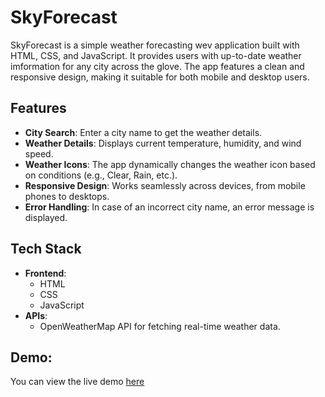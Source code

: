 # SkyForecast

SkyForecast is a simple weather forecasting wev application built with HTML, CSS, and JavaScript. It provides users with up-to-date weather imformation for any city across the glove. The app features a clean and responsive design, making it suitable for both mobile and desktop users.

## Features

- **City Search**: Enter a city name to get the weather details.
- **Weather Details**: Displays current temperature, humidity, and wind speed.
- **Weather Icons**: The app dynamically changes the weather icon based on conditions (e.g., Clear, Rain, etc.).
- **Responsive Design**: Works seamlessly across devices, from mobile phones to desktops.
- **Error Handling**: In case of an incorrect city name, an error message is displayed.

## Tech Stack

- **Frontend**:
    - HTML
    - CSS
    - JavaScript
- **APIs**:
    - OpenWeatherMap API for fetching real-time weather data.    

## Demo:
You can view the live demo [here](https://skyforecast-weather-app.netlify.app/)
